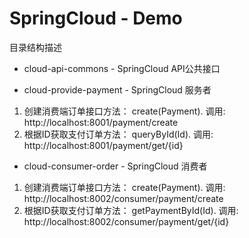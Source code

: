 SpringCloud - Demo
==============================

目录结构描述
* cloud-api-commons - SpringCloud API公共接口

* cloud-provide-payment - SpringCloud 服务者
1. 创建消费端订单接口方法： create(Payment). 调用: http://localhost:8001/payment/create
2. 根据ID获取支付订单方法： queryById(Id). 调用: http://localhost:8001/payment/get/{id}


* cloud-consumer-order - SpringCloud 消费者 
1. 创建消费端订单接口方法： create(Payment). 调用: http://localhost:8002/consumer/payment/create
2. 根据ID获取支付订单方法： getPaymentById(Id). 调用: http://localhost:8002/consumer/payment/get/{id}

